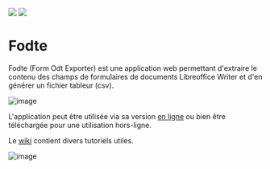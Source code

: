 <a href="https://degrangem.github.io/Fodte/"><img src="https://badgen.net/badge/Fodte/Version%20en%20ligne/0f81c1?icon=github"></a>
<a href="https://github.com/DegrangeM/Fodte/wiki"><img src="https://badgen.net/badge/Fodte/Wiki/0f81c1?icon=wiki"></a>


# Fodte

Fodte (Form Odt Exporter) est une application web permettant d'extraire le contenu des champs de formulaires de documents Libreoffice Writer et d'en générer un fichier tableur (csv).

![image](https://user-images.githubusercontent.com/53106394/111834455-eb3ce880-88f3-11eb-8f05-02942e8ba1ef.png)

L'application peut être utilisée via sa version [en ligne](https://degrangem.github.io/Fodte/) ou bien être téléchargée pour une utilisation hors-ligne.

Le [wiki](https://github.com/DegrangeM/Fodte/wiki) contient divers tutoriels utiles.

![image](https://user-images.githubusercontent.com/53106394/111541787-34186400-8771-11eb-91f6-848f938d700b.png)
